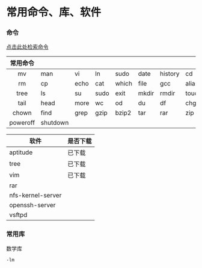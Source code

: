 # 常用命令、库、软件

### 命令

[点击此处检索命令](https://www.runoob.com/linux/linux-command-manual.html)



| 常用命令 |          |      |      |       |       |         |       |        |
| :------: | -------- | ---- | ---- | ----- | ----- | ------- | ----- | ------ |
|    mv    | man      | vi   | ln   | sudo  | date  | history | cd    | pwd    |
|    rm    | cp       | echo | cat  | which | file  | gcc     | alias | man    |
|   tree   | ls       | su   | sudo | exit  | mkdir | rmdir   | touch | less   |
|   tail   | head     | more | wc   | od    | du    | df      | chgrp | chmod  |
|  chown   | find     | grep | gzip | bzip2 | tar   | rar     | zip   | reboot |
| poweroff | shutdown |      |      |       |       |         |       |        |



| 软件              | 是否下载 |
| ----------------- | -------- |
| aptitude          | 已下载   |
| tree              | 已下载   |
| vim               | 已下载   |
| rar               |          |
| nfs-kernel-server |          |
| openssh-server    |          |
| vsftpd            |          |



### 常用库

数学库

```
-lm
```